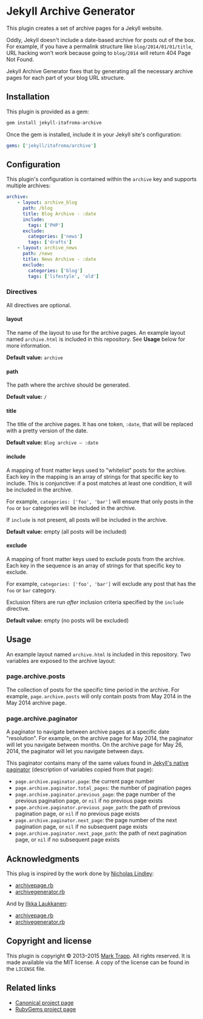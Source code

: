 # Jekyll Archive Generator

This plugin creates a set of archive pages for a Jekyll website.

Oddly, Jekyll doesn't include a date-based archive for posts out of the box. For example, if you have a permalink structure like `blog/2014/01/01/title`, URL hacking won't work because going to `blog/2014` will return 404 Page Not Found.

Jekyll Archive Generator fixes that by generating all the necessary archive pages for each part of your blog URL structure.

## Installation

This plugin is provided as a gem:

```sh
gem install jekyll-itafroma-archive
```

Once the gem is installed, include it in your Jekyll site's configuration:

```yaml
gems: ['jekyll/itafroma/archive']
```

## Configuration

This plugin's configuration is contained within the `archive` key and supports multiple archives:

```yaml
archive:
    - layout: archive_blog
      path: /blog
      title: Blog Archive - :date
      include:
        tags: ['PHP']
      exclude:
        categories: ['news']
        tags: ['drafts']
    - layout: archive_news
      path: /news
      title: News Archive - :date
      exclude:
        categories: ['blog']
        tags: ['lifestyle', 'old']
```

### Directives

All directives are optional.

#### layout

The name of the layout to use for the archive pages. An example layout named `archive.html` is included in this repository. See **Usage** below for more information.

**Default value:** `archive`

#### path

The path where the archive should be generated.

**Default value:** `/`

#### title

The title of the archive pages. It has one token, `:date`, that will be replaced with a pretty version of the date.

**Default value:** `Blog archive — :date`

#### include

A mapping of front matter keys used to "whitelist" posts for the archive. Each key in the mapping is an array of strings for that specific key to include. This is conjunctive: if a post matches at least one condition, it will be included in the archive.

For example, `categories: ['foo', 'bar']` will ensure that only posts in the `foo` or `bar` categories will be included in the archive.

If `include` is not present, all posts will be included in the archive.

**Default value:** empty (all posts will be included)

#### exclude

A mapping of front matter keys used to exclude posts from the archive. Each key in the sequence is an array of strings for that specific key to exclude. 

For example, `categories: ['foo', 'bar']` will exclude any post that has the `foo` or `bar` category.

Exclusion filters are run *after* inclusion criteria specified by the `include` directive.

**Default value:** empty (no posts will be excluded)

## Usage

An example layout named `archive.html` is included in this repository. Two variables are exposed to the archive layout:

### page.archive.posts

The collection of posts for the specific time period in the archive. For example, `page.archive.posts` will only contain posts from May 2014 in the May 2014 archive page.

### page.archive.paginator

A paginator to navigate between archive pages at a specific date "resolution". For example, on the archive page for May 2014, the paginator will let you navigate between months. On the archive page for May 26, 2014, the paginator will let you navigate between days.

This paginator contains many of the same values found in [Jekyll's native paginator][1] (description of variables copied from that page):

* `page.archive.paginator.page`: the current page number
* `page.archive.paginator.total_pages`: the number of pagination pages
* `page.archive.paginator.previous_page`: the page number of the previous pagination page, or `nil` if no previous page exists
* `page.archive.paginator.previous_page_path`: the path of previous pagination page, or `nil` if no previous page exists
* `page.archive.paginator.next_page`: the page number of the next pagination page, or `nil` if no subsequent page exists
* `page.archive.paginator.next_page_path`: the path of next pagination page, or `nil` if no subsequent page exists

## Acknowledgments

This plug is inspired by the work done by [Nicholas Lindley][2]:

* [archivepage.rb][3]
* [archivegenerator.rb][4]

And by [Ilkka Laukkanen][5]:

* [archivepage.rb][6]
* [archivegenerator.rb][7]

## Copyright and license

This plugin is copyright © 2013–2015 [Mark Trapp][8]. All rights reserved. It is made available via the MIT license. A copy of the license can be found in the `LICENSE` file.

## Related links

* [Canonical project page][9]
* [RubyGems project page][10]

[1]: http://jekyllrb.com/docs/pagination/ "Jekyll Documentation — Pagination"
[2]: http://www.thisoneplace.com "Nicholas Lindley’s website"
[3]: https://gist.github.com/nlindley/6409441 "Nicholas Lindley’s archivegenerator.rb"
[4]: https://gist.github.com/nlindley/6409459 "Nicholas Lindley’s archivepage.rb"
[5]: http://ilkka.github.io "Ilkka Laukkanen’s website"
[6]: https://gist.github.com/ilkka/707909 "Ilkka Laukkanen’s archivegenerator.rb"
[7]: https://gist.github.com/ilkka/707020 "Ilkka Laukkanen’s archivepage.rb"
[8]: http://marktrapp.com "Mark Trapp’s website"
[9]: http://marktrapp.com/projects/jekyll-archive "jekyll-archive project page"
[10]: https://rubygems.org/gems/jekyll-itafroma-archive "RubyGems project page"
